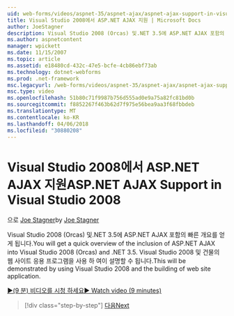 ```yaml
---
uid: web-forms/videos/aspnet-35/aspnet-ajax/aspnet-ajax-support-in-visual-studio-2008
title: Visual Studio 2008에서 ASP.NET AJAX 지원 | Microsoft Docs
author: JoeStagner
description: Visual Studio 2008 (Orcas) 및.NET 3.5에 ASP.NET AJAX 포함의 빠른 개요를 얻게 됩니다. Visual Studio를 사용 하 여이 설명할 수 됩니다...
ms.author: aspnetcontent
manager: wpickett
ms.date: 11/15/2007
ms.topic: article
ms.assetid: e18480cd-432c-47e5-bcfe-4cb86ebf73ab
ms.technology: dotnet-webforms
ms.prod: .net-framework
msc.legacyurl: /web-forms/videos/aspnet-35/aspnet-ajax/aspnet-ajax-support-in-visual-studio-2008
msc.type: video
ms.openlocfilehash: 51b80c71f9987b756d555ad0e9a75a82fc81bd0b
ms.sourcegitcommit: f8852267f463b62d7f975e56bea9aa3f68fbbdeb
ms.translationtype: MT
ms.contentlocale: ko-KR
ms.lasthandoff: 04/06/2018
ms.locfileid: "30880208"
---
```

<a name="aspnet-ajax-support-in-visual-studio-2008"></a><span data-ttu-id="a53d0-104">Visual Studio 2008에서 ASP.NET AJAX 지원</span><span class="sxs-lookup"><span data-stu-id="a53d0-104">ASP.NET AJAX Support in Visual Studio 2008</span></span>
====================
<span data-ttu-id="a53d0-105">으로 [Joe Stagner](https://github.com/JoeStagner)</span><span class="sxs-lookup"><span data-stu-id="a53d0-105">by [Joe Stagner](https://github.com/JoeStagner)</span></span>

<span data-ttu-id="a53d0-106">Visual Studio 2008 (Orcas) 및.NET 3.5에 ASP.NET AJAX 포함의 빠른 개요를 얻게 됩니다.</span><span class="sxs-lookup"><span data-stu-id="a53d0-106">You will get a quick overview of the inclusion of ASP.NET AJAX into Visual Studio 2008 (Orcas) and .NET 3.5.</span></span> <span data-ttu-id="a53d0-107">Visual Studio 2008 및 건물의 웹 사이트 응용 프로그램을 사용 하 여이 설명할 수 됩니다.</span><span class="sxs-lookup"><span data-stu-id="a53d0-107">This will be demonstrated by using Visual Studio 2008 and the building of web site application.</span></span>

[<span data-ttu-id="a53d0-108">&#9654;(9 분) 비디오를 시청 하세요</span><span class="sxs-lookup"><span data-stu-id="a53d0-108">&#9654; Watch video (9 minutes)</span></span>](https://channel9.msdn.com/Blogs/ASP-NET-Site-Videos/aspnet-ajax-support-in-visual-studio-2008)

> [!div class="step-by-step"]
> [<span data-ttu-id="a53d0-109">다음</span><span class="sxs-lookup"><span data-stu-id="a53d0-109">Next</span></span>](adding-ajax-functionality-to-an-existing-aspnet-page.md)
